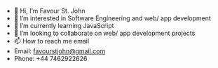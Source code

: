 - 👋 Hi, I’m Favour St. John
- 👀 I’m interested in Software Engineering and web/ app development
- 🌱 I’m currently learning JavaScript
- 💞️ I’m looking to collaborate on web/ app development projects
- 📫 How to reach me email
- Email: favourstjohn@gmail.com
- Phone: +44 7462922626

<!---
FavourSJ/FavourSJ is a ✨ special ✨ repository because its `README.md` (this file) appears on your GitHub profile.
You can click the Preview link to take a look at your changes.
--->
